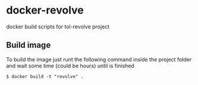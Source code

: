 # docker-revolve
docker build scripts for tol-revolve project


## Build image
To build the image just runt the following command inside the project
folder and wait some time (could be hours) until is finished
```
$ docker build -t "revolve" .
```
